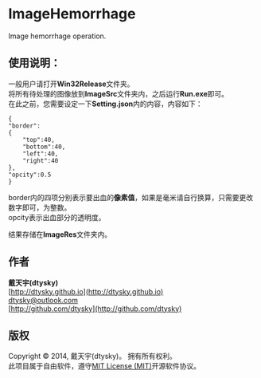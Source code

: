 # ImageHemorrhage
Image hemorrhage operation.  

## 使用说明：  

一般用户请打开**Win32Release**文件夹。  
将所有待处理的图像放到**ImageSrc**文件夹内，之后运行**Run.exe**即可。  
在此之前，您需要设定一下**Setting.json**内的内容，内容如下：  

    {
    "border":
    {
        "top":40,
        "bottom":40,
        "left":40,
        "right":40
    },
    "opcity":0.5
    }

border内的四项分别表示要出血的**像素值**，如果是毫米请自行换算，只需要更改数字即可，为整数。  
opcity表示出血部分的透明度。  

结果存储在**ImageRes**文件夹内。

## 作者

**戴天宇(dtysky)**   
[http://dtysky.github.io](http://dtysky.github.io)  
[dtysky@outlook.com](dtysky@outlook.com)  
[http://github.com/dtysky](http://github.com/dtysky)

## 版权

Copyright © 2014, 戴天宇(dtysky)。 拥有所有权利。  
此项目属于自由软件，遵守[MIT License (MIT)](http://mit-license.org/)开源软件协议。